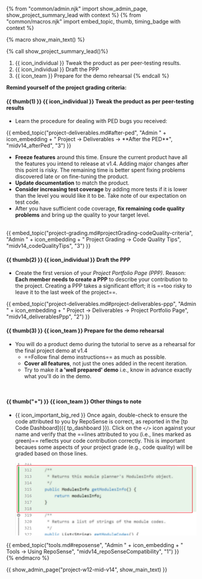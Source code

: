 {% from "common/admin.njk" import show_admin_page, show_project_summary_lead with context %}
{% from "common/macros.njk" import embed_topic, thumb, timing_badge with context %}

{% macro show_main_text() %}
<div id="main">

{% call show_project_summary_lead()%}

1. {{ icon_individual }} Tweak the product as per peer-testing results.
1. {{ icon_individual }} Draft the PPP
1. {{ icon_team }} Prepare for the demo rehearsal
{% endcall %}

<div id="body">

<box background-color="white" border-color="red">

**Remind yourself of the project grading criteria:**

<panel type="seamless" src="project-grading.md#main" header="%%Admin {{ icon_embedding }} Project: Grading%%" class="embedding" />
</box>

#### {{ thumb(1) }} {{ icon_individual }} Tweak the product as per peer-testing results

* Learn the procedure for dealing with PED bugs you received:

<div class="indented-level2">
{{ embed_topic("project-deliverables.md#after-ped", "Admin " + icon_embedding + " Project → Deliverables → **After the PED**", "midv14_afterPed", "3") }}
</div>

* **Freeze features** around this time. Ensure the current product have all the features you intend to release at v1.4. Adding major changes after this point is risky. The remaining time is better spent fixing problems discovered late or on fine-tuning the product.
* **Update documentation** to match the product.
* **Consider increasing test coverage** by adding more tests if it is lower than the level you would like it to be. Take note of <trigger trigger="click" for="modal:mid-v14-testingExpectations">our expectation on test code</trigger>. 
* After you have sufficient code coverage, **fix remaining code quality problems** and bring up the quality to your target level.

<modal title="Admin {{ icon_embedding }} Project Asessement → Expectation on testing" id="modal:mid-v14-testingExpectations">
  <include src="project-scope.md#testing-expectations"/>
</modal>

<div class="indented-level2">
{{ embed_topic("project-grading.md#projectGrading-codeQuality-criteria", "Admin " + icon_embedding + " Project Grading → Code Quality Tips", "midv14_codeQualityTips", "3") }}
</div>

#### {{ thumb(2) }} {{ icon_individual }} Draft the PPP

* Create the first version of your _Project Portfolio Page (PPP)_. Reason: **Each member needs to create a PPP** to describe your contribution to the project. Creating a PPP takes a significant effort; it is ==too risky to leave it to the last week of the project==. 

<div class="indented-level2">
{{ embed_topic("project-deliverables.md#project-deliverables-ppp", "Admin " + icon_embedding + " Project → Deliverables → Project Portfolio Page", "midv14_deliverablesPpp", "2") }}
</div>

#### {{ thumb(3) }} {{ icon_team }} Prepare for the demo rehearsal

* You will do a product demo during the tutorial to serve as a rehearsal for the final project demo at v1.4
  * ==Follow <trigger trigger="click" for="modal:mid-v14-demo-instructions">final demo instructions</trigger>== as much as possible.
  * **Cover all features**, not just the ones added in the recent iteration.
  * Try to make it **a 'well prepared' demo** i.e., know in advance exactly what you'll do in the demo.

<modal large title="Admin {{ icon_embedding }} Project → v1.4 Demo (extract)" id="modal:mid-v14-demo-instructions">
  <include src="project-deliverables.md#project-deliverables-demo"/>
</modal>

#### {{ thumb("+") }} {{ icon_team }} Other things to note

* {{ icon_important_big_red }} Once again, double-check to ensure the code attributed to you by RepoSense is correct, as reported in the [tp Code Dashboard]({{ tp_dashboard }}). Click on the `</>` icon against your name and verify that the ==lines attributed to you (i.e., lines marked as green)== reflects your code contribution correctly. This is important becaues some aspects of your project grade (e.g., code quality) will be graded based on those lines.<br>
  &nbsp;&nbsp;&nbsp;&nbsp;<img src="images/greenLines.png" width="600">
<p/>
<div class="indented-level2">
{{ embed_topic("tools.md#reposense", "Admin " + icon_embedding + " Tools → Using RepoSense", "midv14_repoSenseCompatibility", "1") }}
</div>

</div>
</div>
{% endmacro %}

{{ show_admin_page("project-w12-mid-v14", show_main_text) }}